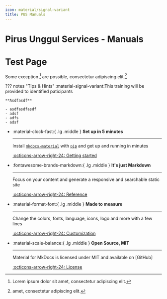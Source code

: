 ```yaml
---
icon: material/signal-variant
title: PUS Manuals
---
```


# Pirus Unggul Services - Manuals

# Test Page
Some execption [^1] are possible, consectetur adipiscing elit.[^2]



??? notes "Tips & Hints"
    :material-signal-variant:This training will be provided to identified paticipants

    **Asdfasdf**

    - asdfasdfasdf
    - adsf
    - adfs
    - adsf

[^1]: Lorem ipsum dolor sit amet, consectetur adipiscing elit.
[^2]: amet, consectetur adipiscing elit.

<div class="grid cards" markdown>

-   :material-clock-fast:{ .lg .middle } __Set up in 5 minutes__

    ---

    Install [`mkdocs-material`](#) with [`pip`](#) and get up
    and running in minutes

    [:octicons-arrow-right-24: Getting started](#)

-   :fontawesome-brands-markdown:{ .lg .middle } __It's just Markdown__

    ---

    Focus on your content and generate a responsive and searchable static site

    [:octicons-arrow-right-24: Reference](#)

-   :material-format-font:{ .lg .middle } __Made to measure__

    ---

    Change the colors, fonts, language, icons, logo and more with a few lines

    [:octicons-arrow-right-24: Customization](#)

-   :material-scale-balance:{ .lg .middle } __Open Source, MIT__

    ---

    Material for MkDocs is licensed under MIT and available on [GitHub]

    [:octicons-arrow-right-24: License](#)

</div>

